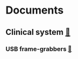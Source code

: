 # Documents

## Clinical system [:link:](system)  
### USB frame-grabbers [:link:](system/usb-frame-grabber)
